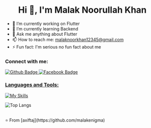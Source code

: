  <h1 align="center">Hi 👋, I'm Malak Noorullah Khan</h1>

- 🔭 I’m currently working on Flutter
- 🌱 I’m currently learning Backend
- 💬 Ask me anything about Flutter 
- 📫 How to reach me: malaknoorkhan12345@gmail.com
- ⚡ Fun fact: I'm serious no fun fact about me
  
### Connect with me:
<div id="badges">
  <a href="https://github.com/malakenigma">
    <img src="https://img.shields.io/badge/Github-white?style=for-the-badge&logo=Github&logoColor=black" alt="Github Badge"/>
   <a href="https://fb.com/MalakNoorullahKhan">
    <img src="https://img.shields.io/badge/Facebook-blue?style=for-the-badge&logo=facebook&logoColor=white" alt="Facebook Badge"/>
</div>

### Languages and Tools:
[![My Skills](https://skillicons.dev/icons?i=flutter,dart,firebase,github,git,postman,figma,python,c++,xd&perline=5)](https://skillicons.dev)

![Top Langs](https://github-readme-stats.vercel.app/api/top-langs/?username=malakenigma&theme=dark)


<br>
⭐️ From [axiftaj](https://github.com/malakenigma)
